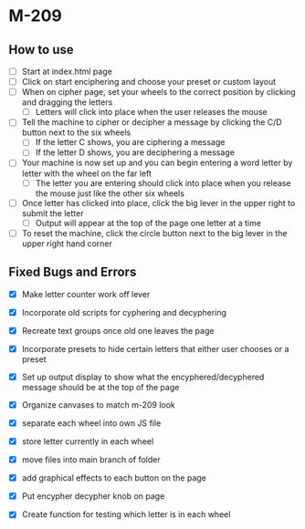 # M-209
## How to use
 - [ ] Start at index.html page
 - [ ] Click on start enciphering and choose your preset or custom layout
 - [ ] When on cipher page, set your wheels to the correct position by clicking and dragging the letters
    - [ ] Letters will click into place when the user releases the mouse
- [ ] Tell the machine to cipher or decipher a message by clicking the C/D button next to the six wheels
    - [ ] If the letter C shows, you are ciphering a message
    - [ ] If the letter D shows, you are deciphering a message
- [ ] Your machine is now set up and you can begin entering a word letter by letter with the wheel on the far left
    - [ ] The letter you are entering should click into place when you release the mouse just like the other six wheels
- [ ] Once letter has clicked into place, click the big lever in the upper right to submit the letter
    - [ ] Output will appear at the top of the page one letter at a time
- [ ] To reset the machine, click the circle button next to the big lever in the upper right hand corner
 ## Fixed Bugs and Errors
  - [x] Make letter counter work off lever
 - [x] Incorporate old scripts for cyphering and decyphering
 - [x] Recreate text groups once old one leaves the page
 - [x] Incorporate presets to hide certain letters that either user chooses or a preset
 - [x] Set up output display to show what the encyphered/decyphered message should be at the top of the page
  - [x] Organize canvases to match m-209 look
 - [x] separate each wheel into own JS file
 - [x] store letter currently in each wheel
 - [x] move files into main branch of folder
 - [x] add graphical effects to each button on the page
 - [x] Put encypher decypher knob on page
 - [x] Create function for testing which letter is in each wheel








